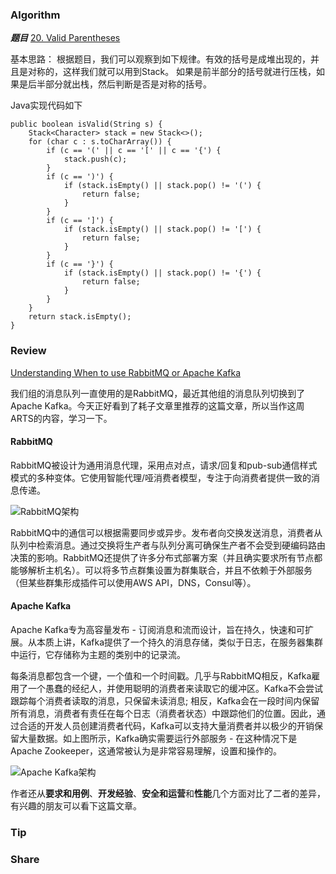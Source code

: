 ### Algorithm

 ***题目***  [20. Valid Parentheses](https://leetcode.com/problems/valid-parentheses/description/) 

基本思路：
根据题目，我们可以观察到如下规律。有效的括号是成堆出现的，并且是对称的，这样我们就可以用到Stack。
如果是前半部分的括号就进行压栈，如果是后半部分就出栈，然后判断是否是对称的括号。

Java实现代码如下

```
public boolean isValid(String s) {
    Stack<Character> stack = new Stack<>();
    for (char c : s.toCharArray()) {
        if (c == '(' || c == '[' || c == '{') {
            stack.push(c);
        }
        if (c == ')') {
            if (stack.isEmpty() || stack.pop() != '(') {
                return false;
            }
        }
        if (c == ']') {
            if (stack.isEmpty() || stack.pop() != '[') {
                return false;
            }
        }
        if (c == '}') {
            if (stack.isEmpty() || stack.pop() != '{') {
                return false;
            }
        }
    }
    return stack.isEmpty();
}
```


### Review

[Understanding When to use RabbitMQ or Apache Kafka](https://dzone.com/articles/introduction-to-java-bytecode) 

我们组的消息队列一直使用的是RabbitMQ，最近其他组的消息队列切换到了Apache Kafka。今天正好看到了耗子文章里推荐的这篇文章，所以当作这周ARTS的内容，学习一下。

#### RabbitMQ

RabbitMQ被设计为通用消息代理，采用点对点，请求/回复和pub-sub通信样式模式的多种变体。它使用智能代理/哑消费者模型，专注于向消费者提供一致的消息传递。

![RabbitMQ架构](https://lh3.googleusercontent.com/TmA6flkGzB1yc1xK6lGbJZ0YYqO__39trLIPxM62VUjsr09wClmbv9mT3WX4F0cuDssmkiHkekWR6AvXY0iVScuksmLxyM27FaJGYbgPezCIjRs-l8Ct3MfuUU3bRbpfWT6dhVBO) 

RabbitMQ中的通信可以根据需要同步或异步。发布者向交换发送消息，消费者从队列中检索消息。通过交换将生产者与队列分离可确保生产者不会受到硬编码路由决策的影响。RabbitMQ还提供了许多分布式部署方案（并且确实要求所有节点都能够解析主机名）。可以将多节点群集设置为群集联合，并且不依赖于外部服务（但某些群集形成插件可以使用AWS API，DNS，Consul等）。

#### Apache Kafka

Apache Kafka专为高容量发布 - 订阅消息和流而设计，旨在持久，快速和可扩展。从本质上讲，Kafka提供了一个持久的消息存储，类似于日志，在服务器集群中运行，它存储称为主题的类别中的记录流。

每条消息都包含一个键，一个值和一个时间戳。几乎与RabbitMQ相反，Kafka雇用了一个愚蠢的经纪人，并使用聪明的消费者来读取它的缓冲区。Kafka不会尝试跟踪每个消费者读取的消息，只保留未读消息; 相反，Kafka会在一段时间内保留所有消息，消费者有责任在每个日志（消费者状态）中跟踪他们的位置。因此，通过合适的开发人员创建消费者代码，Kafka可以支持大量消费者并以极少的开销保留大量数据。如上图所示，Kafka确实需要运行外部服务 - 在这种情况下是Apache Zookeeper，这通常被认为是非常容易理解，设置和操作的。


![Apache Kafka架构](https://lh4.googleusercontent.com/7b_8lfPpsZ0OPFuRWOVxcmJ1pZw0Bv8jHT-afdmZ8R31pkF0UmNetRtB989k8E7li7jAvL82sa_iB_uNO_scfWZjrAWkgTmSrjELcezMbva3IxqkQ2jrwPlw-S4h55HH_MHDxPUb) 

作者还从**要求和用例**、**开发经验**、**安全和运营**和**性能**几个方面对比了二者的差异，有兴趣的朋友可以看下这篇文章。


### Tip



### Share

